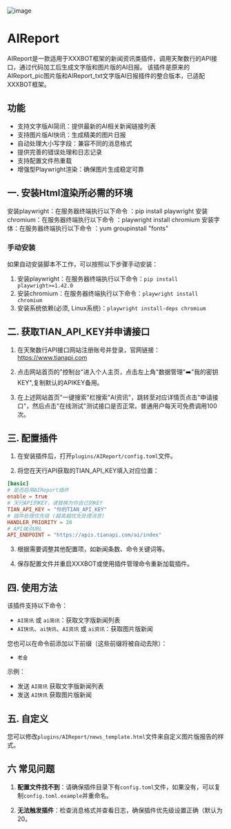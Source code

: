 ![image](https://github.com/user-attachments/assets/c873c4e2-443c-4df5-a7a1-bb61831ae67d)



# AIReport
AIReport是一款适用于XXXBOT框架的新闻资讯类插件，调用天聚数行的API接口，通过代码加工后生成文字版和图片版的AI日报。
该插件是原来的AIReport_pic图片版和AIReport_txt文字版AI日报插件的整合版本，已适配XXXBOT框架。

## 功能
- 支持文字版AI简讯：提供最新的AI相关新闻链接列表
- 支持图片版AI快讯：生成精美的图片日报
- 自动处理大小写字段：兼容不同的消息格式
- 提供完善的错误处理和日志记录
- 支持配置文件热重载
- 增强型Playwright渲染：确保图片生成稳定可靠

## 一. 安装Html渲染所必需的环境

安装playwright：在服务器终端执行以下命令 ：pip install playwright
安装chromium：在服务器终端执行以下命令 ：playwright install chromium
安装字体：在服务器终端执行以下命令 ：yum groupinstall "fonts"


### 手动安装
如果自动安装脚本不工作，可以按照以下步骤手动安装：

1. 安装playwright：在服务器终端执行以下命令：`pip install playwright>=1.42.0`
2. 安装chromium：在服务器终端执行以下命令：`playwright install chromium`
3. 安装系统依赖(必须, Linux系统)：`playwright install-deps chromium`


## 二. 获取TIAN_API_KEY并申请接口
1. 在天聚数行API接口网站注册账号并登录，官网链接：https://www.tianapi.com

2. 点击网站首页的"控制台"进入个人主页，点击左上角"数据管理"➡️"我的密钥KEY",复制默认的APIKEY备用。

3. 在上述网站首页"一键搜索"栏搜索"AI资讯"，跳转至对应详情页点击"申请接口"，然后点击"在线测试"测试接口是否正常。普通用户每天可免费调用100次。

## 三. 配置插件
1. 在安装插件后，打开`plugins/AIReport/config.toml`文件。

2. 将您在天行API获取的TIAN_API_KEY填入对应位置：
```toml
[basic]
# 是否启用AIReport插件
enable = true
# 天行API的KEY，请替换为你自己的KEY
TIAN_API_KEY = "你的TIAN_API_KEY"
# 插件处理优先级 (越高越优先处理消息)
HANDLER_PRIORITY = 20
# API端点URL
API_ENDPOINT = "https://apis.tianapi.com/ai/index"
```

3. 根据需要调整其他配置项，如新闻条数、命令关键词等。

4. 保存配置文件并重启XXXBOT或使用插件管理命令重新加载插件。

## 四. 使用方法
该插件支持以下命令：
- `AI简讯` 或 `ai简讯`：获取文字版新闻列表
- `AI快讯`、`ai快讯`、`AI资讯` 或 `ai资讯`：获取图片版新闻

您也可以在命令前添加以下前缀（这些前缀将被自动去除）：
- `老金`


示例：
- 发送 `AI简讯` 获取文字版新闻列表
- 发送 `AI快讯` 获取图片版新闻

## 五. 自定义
您可以修改`plugins/AIReport/news_template.html`文件来自定义图片版报告的样式。


## 六 常见问题
1. **配置文件找不到**：请确保插件目录下有`config.toml`文件，如果没有，可以复制`config.toml.example`并重命名。

2. **无法触发插件**：检查消息格式并查看日志，确保插件优先级设置正确（默认为20。

